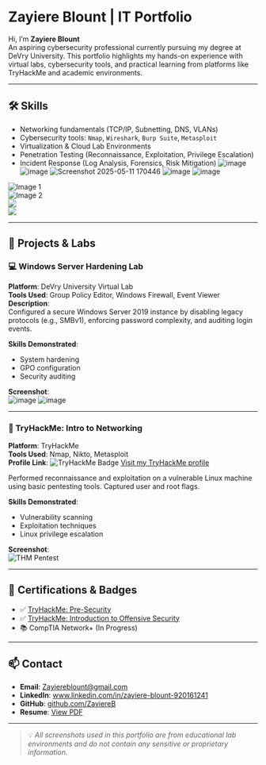 # Zayiere Blount | IT Portfolio

Hi, I’m **Zayiere Blount**  
An aspiring cybersecurity professional currently pursuing my degree at DeVry University. This portfolio highlights my hands-on experience with virtual labs, cybersecurity tools, and practical learning from platforms like TryHackMe and academic environments.

---

## 🛠️ Skills

- Networking fundamentals (TCP/IP, Subnetting, DNS, VLANs)
- Cybersecurity tools: `Nmap`, `Wireshark`, `Burp Suite`, `Metasploit`
- Virtualization & Cloud Lab Environments
- Penetration Testing (Reconnaissance, Exploitation, Privilege Escalation)
- Incident Response (Log Analysis, Forensics, Risk Mitigation)
![image](https://github.com/user-attachments/assets/b16e870e-1786-46b6-9d49-7f5794e20672)
![image](https://github.com/user-attachments/assets/0e501b37-f097-49f1-930f-3e81179b2de3)
![Screenshot 2025-05-11 170446](https://github.com/user-attachments/assets/785515d2-a815-4f73-ac05-e03fbec04365)
![image](https://github.com/user-attachments/assets/e680127b-6f9f-4e05-b108-20cbefb5ba39)
![image](https://github.com/user-attachments/assets/a9784c15-468d-4fa6-b2be-38b5861a946a)


<div class="slideshow-container">
    <div class="slides fade">
      <img src="![image](https://github.com/user-attachments/assets/dab413be-8a5d-40bc-9e4c-e6a054d9d8cf)
" alt="Image 1">
    </div>
    <div class="slides fade">
      <img src="![image](https://github.com/user-attachments/assets/1b523421-b548-4162-92a7-0dfc4952fb77)
" alt="Image 2">
    </div>
    <div class="slides fade">
      <img src="![image](https://github.com/user-attachments/assets/dee69608-eeea-4808-8b0a-134d2695c32e)
">
    </div>
    <div class="slides fade">
      <img src="![image](https://github.com/user-attachments/assets/5e2af13d-e648-465c-80a1-8d391006e6e0)
">
    </div>

 
---

## 🔐 Projects & Labs

### 💻 Windows Server Hardening Lab

**Platform**: DeVry University Virtual Lab  
**Tools Used**: Group Policy Editor, Windows Firewall, Event Viewer  
**Description**:  
Configured a secure Windows Server 2019 instance by disabling legacy protocols (e.g., SMBv1), enforcing password complexity, and auditing login events.  

**Skills Demonstrated**:
- System hardening
- GPO configuration
- Security auditing

**Screenshot**:  
![image](https://github.com/user-attachments/assets/acb3d34c-0ef3-4dea-ada0-0aa08e3063ba)
![image](https://github.com/user-attachments/assets/53fd33b0-f3bc-40e8-a499-ada447da24d7)

---

### 🧪 TryHackMe: Intro to Networking

**Platform**: TryHackMe  
**Tools Used**: Nmap, Nikto, Metasploit  
**Profile Link**: ![TryHackMe Badge](https://tryhackme-badges.s3.amazonaws.com/4469683.png)
[Visit my TryHackMe profile](https://tryhackme.com/p/4469683)

Performed reconnaissance and exploitation on a vulnerable Linux machine using basic pentesting tools. Captured user and root flags.

**Skills Demonstrated**:
- Vulnerability scanning
- Exploitation techniques
- Linux privilege escalation

**Screenshot**:  
![THM Pentest](screenshots/tryhackme-pentest.png)

---

## 🏅 Certifications & Badges

- ✅ [TryHackMe: Pre-Security](https://tryhackme.com/path/outline/presecurity)
- ✅ [TryHackMe: Introduction to Offensive Security](https://tryhackme.com/room/introtooffensivesecurity)
- 📚 CompTIA Network+ (In Progress)

---

## 📫 Contact

- **Email**: Zayiereblount@gmail.com  
- **LinkedIn**: www.linkedin.com/in/zayiere-blount-920161241  
- **GitHub**: [github.com/ZaviereB](#)  
- **Resume**: [View PDF](#)

---

> 💡 *All screenshots used in this portfolio are from educational lab environments and do not contain any sensitive or proprietary information.*
